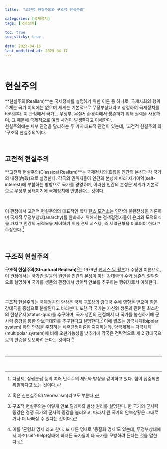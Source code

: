 ```yaml
---
title:  "고전적 현실주의와 구조적 현실주의"

categories: [국제정치]
tags: [국제정치]

toc: true
toc_sticky: true
 
date: 2023-04-16
last_modified_at: 2023-04-17
---
```


<br>

# 현실주의

**현실주의(Realism)**는 국제정치를 설명하기 위한 이론 중 하나로, 국제사회의 행위 주체는 국가 이외에는 없으며 세계는 기본적으로 무정부상태라고 상정하여 국제정치를 바라본다. 이 관점에서 국가는 무정부, 무질서 환경속에서 생존하기 위해 권력을 사용하며, 그 때문에 국제적으로 여러 사건이 발생한다고 이해한다.  
현실주의에는 세부 관점을 달리하는 두 가지 대표적 관점이 있는데, '고전적 현실주의'와 '구조적 현실주의'이다.

<br>

## 고전적 현실주의

**고전적 현실주의(Classical Realism)**는 국제정치의 흐름을 인간의 본성과 각 국가의 내정(內政)으로 설명한다. 각국의 권위자들이 인간의 본성에 따라 자기이익(self-interest)에 부합하는 방향으로 국가를 경영하며, 이러한 인간의 본성은 세계가 기본적으로 무정부 상태이기에 국제정치에 반영된다는 것이다.

<br>

이 관점에서 고전적 현실주의의 대표적인 학자 [한스 모건소](https://ko.wikipedia.org/wiki/%ED%95%9C%EC%8A%A4_%EB%AA%A8%EA%B1%B4%EC%86%8C)는 인간의 불완전성을 거론하며 국제적 무정부상태(anarchy)를 완화하기 위해서는 정책결정자들이 윤리와 도덕의식을 가지고 인간의 권력욕을 제어하기 위한 견제 시스템, 즉 세력균형을 이루어야 한다고 주장한다.[^1]

<br>

## 구조적 현실주의

**구조적 현실주의(Structural Realism)**[^2]는 1979년 [케네스 닐 월츠](https://ko.wikipedia.org/wiki/%EC%BC%80%EB%84%A4%EC%8A%A4_%EC%99%88%EC%B8%A0)가 주장한 이론으로, 이 관점에서는 국가간 갈등의 원인을 인간의 본성이 아닌 강대국의 수와 생존의 절박함으로 설명하며 국가를 생존의 관점에서 방어적 안보를 추구하는 행위자로서 이해한다.  

<br>

구조적 현실주의는 국제정치의 양상은 국제 구조상의 강대국 수에 영향을 받으며 힘은 강대국을 중심으로 분할된다고 바라본다. 또한 각 국가는 자신의 생존과 관련된 최소한의 현상유지(status-quo)를 추구하며, 국가 생존의 관점에서 타 국가를 불신하기에 군사력 증강을 통한 안보극대화를 추구한다고 설명한다.[^3] 이에 월츠는 양극체제(bipolar system) 하의 안정을 주창하는 세력균형이론을 지지하는데, 양극체제는 다극체제(multipolar system)에 비해 오판가능성을 낮추기에 각국은 전략적으로 제 2 강대국으로의 편승을 도모하려 든다는 것이다.[^4]

<br>

---

<br>

[^1]: 다당제, 삼권분립 등의 여러 민주주의 제도와 발상을 같이하고 있다. 힘이 집중되면 위험하다고 보는 것이다.
[^2]: 혹은 신현실주의(Neorealism)라고도 부른다.
[^3]: 구조적 현실주의는 이렇게 안보 딜레마의 발생 원리를 설명한다. 한 국가의 군사력 증강은 경쟁 국가의 군사력 증강을 불러오고, 따라서 원 국가의 안보상황은 그대로거나 더 나빠질 수 있다는 것이다.
[^4]: 이를 '균형화 명제'라고 한다. 또 다른 명제로 '동질화 명제'도 있는데, 무정부상태에서 자조(self-help)상태에 빠져든 국가들이 타 국가를 모방하려 든다는 것을 말한다.

<!--

# 참고
[EBS 위대한 수업 | 스티븐 월트 - 현실주의자들의 정치 2강 현실주의자들의 생각](https://www.youtube.com/watch?v=75L9IJZBbl4)<br>
[네이버 블로그 | 현실주의와 신현실주의, 자유주의와 신자유주의 비교 분석](https://m.blog.naver.com/PostView.naver?isHttpsRedirect=true&blogId=toshie117&logNo=10045077089)<br>
[티스토리 블로그 | 고전적 현실주의 by 한스 모겐소](https://eurasia.tistory.com/11)<br>
[티스토리 블로그 | 신현실주의 by 케네스 왈츠](https://eurasia.tistory.com/15)<br>
[위키백과 | 현실주의](https://ko.wikipedia.org/wiki/%ED%98%84%EC%8B%A4%EC%A3%BC%EC%9D%98)<br>
[위키백과 | 신현실주의](https://ko.wikipedia.org/wiki/%EC%8B%A0%ED%98%84%EC%8B%A4%EC%A3%BC%EC%9D%98)<br>
[퍼블릭뉴스 | 우크라이나 전쟁은 왜 일어났는가](https://www.psnews.co.kr/news/articleView.html?idxno=2013706)

-->